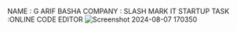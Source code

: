 NAME : G ARIF BASHA
COMPANY : SLASH MARK IT STARTUP
TASK :ONLINE CODE EDITOR
![Screenshot 2024-08-07 170350](https://github.com/user-attachments/assets/e05a55d2-b608-43c9-80e9-a31036733665)
